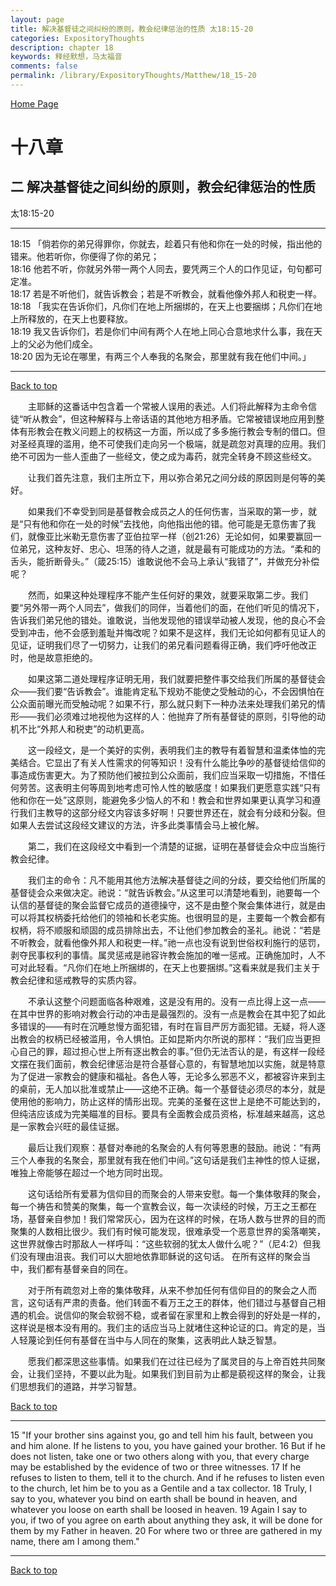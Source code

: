 ```yaml
---
layout: page
title: 解决基督徒之间纠纷的原则，教会纪律惩治的性质 太18:15-20
categories: ExpositoryThoughts
description: chapter 18
keywords: 释经默想，马太福音
comments: false
permalink: /library/ExpositoryThoughts/Matthew/18_15-20
---
```

[ Home Page ]({{site.baseurl}}/index) <br>

<a name="0"></a>
# 十八章

## 二 解决基督徒之间纠纷的原则，教会纪律惩治的性质

太18:15-20

***

18:15 「倘若你的弟兄得罪你，你就去，趁着只有他和你在一处的时候，指出他的错来。他若听你，你便得了你的弟兄；<br>
18:16 他若不听，你就另外带一两个人同去，要凭两三个人的口作见证，句句都可定准。<br>
18:17 若是不听他们，就告诉教会；若是不听教会，就看他像外邦人和税吏一样。<br>
18:18 「我实在告诉你们，凡你们在地上所捆绑的，在天上也要捆绑；凡你们在地上所释放的，在天上也要释放。<br>
18:19 我又告诉你们，若是你们中间有两个人在地上同心合意地求什么事，我在天上的父必为他们成全。<br>
18:20 因为无论在哪里，有两三个人奉我的名聚会，那里就有我在他们中间。」<br>

***

[Back to top](#0)

&emsp;&emsp;主耶稣的这番话中包含着一个常被人误用的表述。人们将此解释为主命令信徒“听从教会”，但这种解释与上帝话语的其他地方相矛盾。它常被错误地应用到整体有形教会在教义问题上的权柄这一方面，所以成了多多施行教会专制的借口。但对圣经真理的滥用，绝不可使我们走向另一个极端，就是疏忽对真理的应用。我们绝不可因为一些人歪曲了一些经文，使之成为毒药，就完全转身不顾这些经文。

&emsp;&emsp;让我们首先注意，我们主所立下，用以弥合弟兄之间分歧的原因则是何等的美好。

&emsp;&emsp;如果我们不幸受到同是基督教会成员之人的任何伤害，当采取的第一步，就是“只有他和你在一处的时候”去找他，向他指出他的错。他可能是无意伤害了我们，就像亚比米勒无意伤害了亚伯拉罕一样（创21:26）无论如何，如果要赢回一位弟兄，这种友好、忠心、坦荡的待人之道，就是最有可能成功的方法。“柔和的舌头，能折断骨头。”（箴25:15）谁敢说他不会马上承认“我错了”，并做充分补偿呢？

&emsp;&emsp;然而，如果这种处理程序不能产生任何好的果效，就要采取第二步。我们要“另外带一两个人同去”，做我们的同伴，当着他们的面，在他们听见的情况下，告诉我们弟兄他的错处。谁敢说，当他发现他的错误举动被人发现，他的良心不会受到冲击，他不会感到羞耻并悔改呢？如果不是这样，我们无论如何都有见证人的见证，证明我们尽了一切努力，让我们的弟兄看问题看得正确，我们呼吁他改正时，他是故意拒绝的。

&emsp;&emsp;如果这第二道处理程序证明无用，我们就要把整件事交给我们所属的基督徒会众——我们要“告诉教会”。谁能肯定私下规劝不能使之受触动的心，不会因惧怕在公众面前曝光而受触动呢？如果不行，那么就只剩下一种办法来处理我们弟兄的情形——我们必须难过地视他为这样的人：他抛弃了所有基督徒的原则，引导他的动机不比“外邦人和税吏”的动机更高。

&emsp;&emsp;这一段经文，是一个美好的实例，表明我们主的教导有着智慧和温柔体恤的完美结合。它显出了有关人性需求的何等知识！没有什么能比争吵的基督徒给信仰的事造成伤害更大。为了预防他们被拉到公众面前，我们应当采取一切措施，不惜任何劳苦。这表明主何等周到地考虑可怜人性的敏感度！如果我们更愿意实践“只有他和你在一处”这原则，能避免多少恼人的不和！教会和世界如果更认真学习和遵行我们主教导的这部分经文内容该多好啊！只要世界还在，就会有分歧和分裂。但如果人去尝试这段经文建议的方法，许多此类事情会马上被化解。

&emsp;&emsp;第二，我们在这段经文中看到一个清楚的证据，证明在基督徒会众中应当施行教会纪律。

&emsp;&emsp;我们主的命令：凡不能用其他方法解决基督徒之间的分歧，要交给他们所属的基督徒会众来做决定。祂说：“就告诉教会。”从这里可以清楚地看到，祂要每一个认信的基督徒的聚会监督它成员的道德操守，这不是由整个聚会集体进行，就是由可以将其权柄委托给他们的领袖和长老实施。也很明显的是，主要每一个教会都有权柄，将不顺服和顽固的成员排除出去，不让他们参加教会的圣礼。祂说：“若是不听教会，就看他像外邦人和税吏一样。”祂一点也没有说到世俗权利施行的惩罚，剥夺民事权利的事情。属灵惩戒是祂容许教会施加的唯一惩戒。正确施加时，人不可对此轻看。“凡你们在地上所捆绑的，在天上也要捆绑。”这看来就是我们主关于教会纪律和惩戒教导的实质内容。

&emsp;&emsp;不承认这整个问题面临各种艰难，这是没有用的。没有一点比得上这一点——在其中世界的影响对教会行动的冲击是最强烈的。没有一点是教会在其中犯了如此多错误的——有时在沉睡怠慢方面犯错，有时在盲目严厉方面犯错。无疑，将人逐出教会的权柄已经被滥用，令人惧怕。正如昆斯内尔所说的那样：“我们应当更担心自己的罪，超过担心世上所有逐出教会的事。”但仍无法否认的是，有这样一段经文摆在我们面前，教会纪律惩治是符合基督心意的，有智慧地加以实施，就是特意为了促进一家教会的健康和福祉。各色人等，无论多么邪恶不义，都被容许来到主的桌前，无人加以批准或禁止——这绝不正确。每一个基督徒必须尽的本分，就是使用他的影响力，防止这样的情形出现。完美的圣餐在这世上是绝不可能达到的，但纯洁应该成为完美瞄准的目标。要具有全面教会成员资格，标准越来越高，这总是一家教会兴旺的最佳证据。

&emsp;&emsp;最后让我们观察：基督对奉祂的名聚会的人有何等恩惠的鼓励。祂说：“有两三个人奉我的名聚会，那里就有我在他们中间。”这句话是我们主神性的惊人证据，唯独上帝能够在超过一个地方同时出现。

&emsp;&emsp;这句话给所有爱慕为信仰目的而聚会的人带来安慰。每一个集体敬拜的聚会，每一个祷告和赞美的聚集，每一个宣教会议，每一次读经的时候，万王之王都在场，基督亲自参加！我们常常灰心，因为在这样的时候，在场人数与世界的目的而聚集的人数相比很少。我们有时候可能发现，很难承受一个恶意世界的奚落嘲笑，这世界就像古时那敌人一样呼叫：“这些软弱的犹太人做什么呢？”（尼4:2）但我们没有理由沮丧。我们可以大胆地依靠耶稣说的这句话。 在所有这样的聚会当中，我们都有基督亲自的同在。

&emsp;&emsp;对于所有疏忽对上帝的集体敬拜，从来不参加任何有信仰目的的聚会之人而言，这句话有严肃的责备。他们转面不看万王之王的群体，他们错过与基督自己相遇的机会。说信仰的聚会软弱不稳，或者留在家里和上教会得到的好处是一样的，这样说是根本没有用的。我们主的话应当马上就堵住这种论证的口。肯定的是，当人轻蔑论到任何有基督在当中与人同在的聚集，这表明此人缺乏智慧。

&emsp;&emsp;愿我们都深思这些事情。如果我们在过往已经为了属灵目的与上帝百姓共同聚会，让我们坚持，不要以此为耻。如果我们到目前为止都是藐视这样的聚会，让我们思想我们的道路，并学习智慧。

[Back to top](#0)

***

15 "If your brother sins against you, go and tell him his fault, between you and him alone. If he listens to you, you have gained your brother. 16 But if he does not listen, take one or two others along with you, that every charge may be established by the evidence of two or three witnesses. 17 If he refuses to listen to them, tell it to the church. And if he refuses to listen even to the church, let him be to you as a Gentile and a tax collector. 18 Truly, I say to you, whatever you bind on earth shall be bound in heaven, and whatever you loose on earth shall be loosed in heaven. 19 Again I say to you, if two of you agree on earth about anything they ask, it will be done for them by my Father in heaven. 20 For where two or three are gathered in my name, there am I among them."

***

[Back to top](#0)
